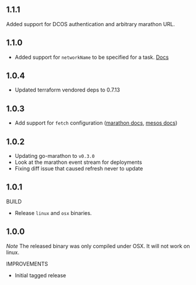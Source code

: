 ## 1.1.1

Added support for DCOS authentication and arbitrary marathon URL.

## 1.1.0

- Added support for `networkName` to be specified for a task. [Docs](https://mesosphere.github.io/marathon/docs/ip-per-task.html)

## 1.0.4

- Updated terraform vendored deps to 0.7.13

## 1.0.3

- Add support for `fetch` configuration ([marathon docs](http://mesosphere.github.io/marathon/docs/rest-api.html#post-v2-apps), [mesos docs](http://mesos.apache.org/documentation/latest/fetcher/))

## 1.0.2

- Updating go-marathon to `v0.3.0`
- Look at the marathon event stream for deployments
- Fixing diff issue that caused refresh never to update

## 1.0.1

BUILD

- Release `linux` and `osx` binaries.

## 1.0.0

*Note* The released binary was only compiled under OSX. It will not work on linux.

IMPROVEMENTS

- Initial tagged release
